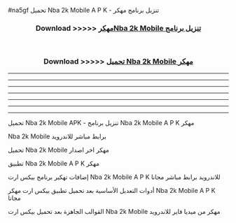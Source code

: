 #na5gf تحميل Nba 2k Mobile  A P K - تنزيل برنامج مهكر



<div align="center">
<h3>Download >>>>> <a href="https://runaway1.web.app/?sq=Nba 2k Mobile ">مهكرNba 2k Mobile  تنزيل برنامج</a></h3><br>

<h3>Download >>>>> <a href="https://runaway1.web.app/?sq=Nba 2k Mobile ">تحميل Nba 2k Mobile  مهكر</a></h3>
</div>


----------------------------------------------------------

----------------------------------------------------------

----------------------------------------------------------

----------------------------------------------------------

----------------------------------------------------------

----------------------------------------------------------

----------------------------------------------------------

تحميل Nba 2k Mobile  APK - تنزيل برنامج Nba 2k Mobile  A P K مهكر

Nba 2k Mobile  برابط مباشر للاندرويد

تحميل Nba 2k Mobile  مهكر اخر اصدار

تطبيق Nba 2k Mobile  A P K مهكر

إضافات تهكير برنامج بيكس ارت Nba 2k Mobile  A P K للاندرويد برابط مباشر مجانا

أدوات التعديل الأساسية بعد تحميل تطبيق بيكس ارت مهكر Nba 2k Mobile  A P K مجانا

القوالب الجاهزة بعد تحميل بيكس ارت Nba 2k Mobile  مهكر من ميديا فاير للاندرويد


